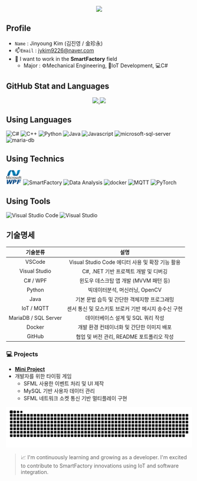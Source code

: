 <p align='center'>
  <a href="https://github.com/jiny00ng">
    <img src="https://capsule-render.vercel.app/api?type=blur&height=250&color=gradient&text=Jiny00ng&section=header&fontColor=005174&fontSize=60&animation=fadeIn&desc=IoT&fontAlignY=43"/>
  </a>
</p>

## Profile
- `Name` : Jinyoung Kim (김진영 / 金珍永)
- 📫`Email` : jykim9226@naver.com
- 🔭 I want to work in the **SmartFactory** field
  - Major : ⚙️Mechanical Engineering, 📡IoT Development, 💻C#

## GitHub Stat and Languages
<p align='center'>
  <a href="https://github.com/jiny00ng">
    <img src="https://github-readme-stats.vercel.app/api?username=jiny00ng&theme=tokyonight&show_icons=true"/>
    <img src="https://github-readme-stats.vercel.app/api/top-langs/?username=jiny00ng&theme=tokyonight&layout=compact"/>
  </a>
</p>

## Using Languages
<p align='left'>
    <img height="40" src="https://img.icons8.com/?size=100&id=Fycm8TUhWmFU&format=png&color=000000" title="C#">
    <img height="40" src="https://img.icons8.com/?size=100&id=55199&format=png&color=000000" title="C++">
    <img height="40" src="https://img.icons8.com/?size=100&id=l75OEUJkPAk4&format=png&color=000000" title="Python">
    <img height="40" src="https://img.icons8.com/?size=100&id=Pd2x9GWu9ovX&format=png&color=000000" title="Java">
    <!-- <img width="40" height="40" src="https://img.icons8.com/color/48/kotlin.png" alt="kotlin" title="Kotlin"> -->
    <img height="40" src="https://img.icons8.com/?size=100&id=108784&format=png&color=000000" title="Javascript">
    <!-- <img height="40" src="https://img.icons8.com/?size=100&id=vgMoO3QkEnKf&format=png&color=000000" title="VisualBasic"> -->
    <!-- <img width="40" height="40" src="https://img.icons8.com/cute-clipart/64/go-logo.png" alt="go-logo" title="Go">
    <img height="40" src="https://img.icons8.com/?size=100&id=Lz7oiCpdanST&format=png&color=000000" title="Delphi">
    <img height="40" src="https://img.icons8.com/?size=100&id=13460&format=png&color=000000" title="PHP"> -->
    <!-- <img width="40" height="40" src="https://img.icons8.com/nolan/64/oracle-logo.png" alt="oracle-logo" title="Oracle"> -->
    <img width="40" height="40" src="https://img.icons8.com/color/48/microsoft-sql-server.png" alt="microsoft-sql-server" title="SQL Server">
    <img width="40" height="40" src="https://img.icons8.com/fluency/48/maria-db.png" alt="maria-db" title="MySQL/MariaDB">
</p>

## Using Technics
<p align='left'>
  <img height="40" src="https://raw.githubusercontent.com/hugoMGSung/hugoMGSung/main/images/wpf.png" title="WPF"> 
  <img height="40" src="https://cdn-icons-png.flaticon.com/256/7808/7808214.png" title="SmartFactory">  
  <!-- <img height="40" src="https://w7.pngwing.com/pngs/673/239/png-transparent-entity-framework-core-asp-net-core-net-framework-microsoft-blue-text-logo-thumbnail.png" title="ASP.NET Core">   -->
  <!-- <img height="40" src="https://img.icons8.com/?size=100&id=90519&format=png&color=000000" title="Spring Boot">   -->
  <img height="40" src="https://img.icons8.com/?size=100&id=n73CzMVjH9X9&format=png&color=000000" title="Data Analysis"> 
  <!-- <img height="40" src="https://img.icons8.com/?size=100&id=VZfYlLgRZtdK&format=png&color=000000" title="FullStack"> 
  <img height="40" src="https://img.icons8.com/?size=100&id=UeryvfCLUAc3&format=png&color=000000" title="ML/DL">  -->
  <img width="40" height="40" src="https://img.icons8.com/fluency/48/docker.png" alt="docker" title="Docker">
  
  <!-- <img height="40" src="https://img.icons8.com/?size=100&id=bpip0gGiBLT1&format=png&color=000000" title="OpenCV">
  <img height="40" src="https://img.icons8.com/?size=100&id=Of4lZV2lwBQI&format=png&color=000000" title="Arduino">
  <img height="40" src="https://img.icons8.com/?size=100&id=13443&format=png&color=000000" title="Raspberry Pi"> -->
  <img height="40" src="https://mosquitto.org/stickers/mosquitto-mono.png" title="MQTT">
  <img height="40" src="https://img.icons8.com/?size=100&id=O6SWwpPIM0GB&format=png&color=000000" title="PyTorch">  
 
</p>

## Using Tools
<p align='left'>
  <img height="40" src="https://img.icons8.com/?size=100&id=9OGIyU8hrxW5&format=png&color=000000" title="Visual Studio Code">
  <img height="40" src="https://img.icons8.com/?size=100&id=ezj3zaVtImPg&format=png&color=000000" title="Visual Studio">
  <!-- <img height="40" src="https://img.icons8.com/?size=100&id=jUw5rFZE2a5d&format=png&color=000000" title="Jetbrains">
  <img width="40" height="40" src="https://img.icons8.com/color/48/android-studio--v3.png" alt="android-studio--v3" title="Android Studio"> -->
</p>

## 기술명세
| 기술분류 | 설명 |
|:---:|:---:|
|VSCode | Visual Studio Code 에디터 사용 및 확장 기능 활용|
|Visual Studio | C#, .NET 기반 프로젝트 개발 및 디버깅|
|C# / WPF | 윈도우 데스크탑 앱 개발 (MVVM 패턴 등)|
|Python | 빅데이터분석, 머신러닝, OpenCV|
|Java | 기본 문법 습득 및 간단한 객체지향 프로그래밍|
|IoT / MQTT | 센서 통신 및 모스키토 브로커 기반 메시지 송수신 구현|
|MariaDB / SQL Server | 데이터베이스 설계 및 SQL 쿼리 작성|
|Docker | 개발 환경 컨테이너화 및 간단한 이미지 배포|
|GitHub | 협업 및 버전 관리, README 포트폴리오 작성|


### 💻 Projects
- **[Mini Project](https://github.com/jiny00ng/miniproject-2025)**  
- 개발자를 위한 타이핑 게임 
  - SFML 사용한 이벤트 처리 및 UI 제작
  - MySQL 기반 사용자 데이터 관리
  - SFML 네트워크 소켓 통신 기반 멀티플레이 구현
  

<img src="https://raw.githubusercontent.com/Platane/snk/output/github-contribution-grid-snake.svg" />

> 📈 I'm continuously learning and growing as a developer.
> I'm excited to contribute to SmartFactory innovations using IoT and software integration.
